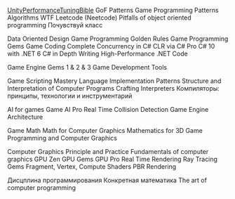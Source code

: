 [UnityPerformanceTuningBible](https://github.com/CyberAgentGameEntertainment/UnityPerformanceTuningBible)
GoF Patterns
Game Programming Patterns
Algorithms WTF
Leetcode (Neetcode)
Pitfalls of object oriented programming
Почувствуй класс


Data Oriented Design
Game Programming Golden Rules
Game Programming Gems
Game Coding Complete
Concurrency in C#
CLR via C#
Pro C# 10 with .NET 6
C# in Depth
Writing High-Performance .NET Code

Game Engine Gems 1 & 2 & 3
Game Development Tools

Game Scripting Mastery
Language Implementation Patterns
Structure and Interpretation of Computer Programs
Crafting Interpreters
Компиляторы: принципы, технологии и инструментарий

AI for games
Game AI Pro
Real Time Collision Detection
Game Engine Architecture

Game Math
Math for Computer Graphics
Mathematics for 3D Game Programming and Computer Graphics

Computer Graphics Principle and Practice
Fundamentals of computer graphics
GPU Zen
GPU Gems
GPU Pro
Real Time Rendering
Ray Tracing Gems
Fragment, Vertex, Compute Shaders
PBR Rendering

Дисцплина программирования
Конкретная математика
The art of computer programming